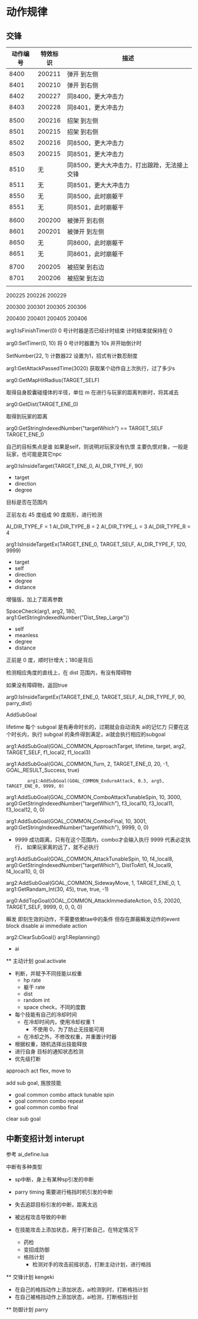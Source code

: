# 动作规律

## 交锋

| 动作编号 | 特效标识 | 描述                                         |
| -------- | -------- | -------------------------------------------- |
| 8400     | 200211   | 弹开 到左侧                                  |
| 8401     | 200210   | 弹开 到右侧                                  |
| 8402     | 200227   | 同8400，更大冲击力                           |
| 8403     | 200228   | 同8401，更大冲击力                           |
|          |          |                                              |
| 8500     | 200216   | 招架 到左侧                                  |
| 8501     | 200215   | 招架 到右侧                                  |
| 8502     | 200216   | 同8500，更大冲击力                           |
| 8503     | 200215   | 同8501，更大冲击力                           |
| 8510     | 无       | 同8500，更大大冲击力，打出踉跄，无法接上交锋 |
| 8511     | 无       | 同8501，更大大冲击力                         |
| 8550     | 无       | 同8500，此时崩躯干                           |
| 8551     | 无       | 同8501，此时崩躯干                           |
|          |          |                                              |
| 8600     | 200200   | 被弹开 到右侧                                |
| 8601     | 200201   | 被弹开 到左侧                                |
| 8650     | 无       | 同8600，此时崩躯干                           |
| 8651     | 无       | 同8601，此时崩躯干                           |
|          |          |                                              |
| 8700     | 200205   | 被招架 到右边                                |
| 8701     | 200206   | 被招架 到左边                                |
|          |          |                                              |


200225
200226
200229

200300
200301
200305
200306

200400
200401
200405
200406




arg1:IsFinishTimer(0)
0 号计时器是否已经计时结束
计时结束就保持在 0

arg0:SetTimer(0, 10)
将 0 号计时器置为 10s 并开始倒计时

SetNumber(22, 1)
计数器22 设置为1，招式有计数忍耐度


arg1:GetAttackPassedTime(3020)
获取某个动作自上次执行，过了多少s


arg0:GetMapHitRadius(TARGET_SELF)

取得自身胶囊碰撞体的半径，单位 m
在进行与玩家的距离判断时，将其减去

arg0:GetDist(TARGET_ENE_0)

取得到玩家的距离

arg0:GetStringIndexedNumber("targetWhich") == TARGET_SELF
TARGET_ENE_0

自己的目标焦点是谁
如果是self，则说明对玩家没有仇恨
主要仇恨对象，一般是玩家，也可能是其它npc


arg0:IsInsideTarget(TARGET_ENE_0, AI_DIR_TYPE_F, 90)
- target
- direction
- degree

目标是否在范围内

正前左右 45 度组成 90 度扇形，进行检测

AI_DIR_TYPE_F = 1
AI_DIR_TYPE_B = 2
AI_DIR_TYPE_L = 3
AI_DIR_TYPE_R = 4


arg1:IsInsideTargetEx(TARGET_ENE_0, TARGET_SELF, AI_DIR_TYPE_F, 120, 9999)

- target
- self
- direction
- degree
- distance

增强版，加上了距离参数



SpaceCheck(arg1, arg2, 180, arg1:GetStringIndexedNumber("Dist_Step_Large"))

- self
- meanless
- degree
- distance

正前是 0 度，顺时针增大；180是背后

检测相应角度的直线上，在 dist 范围内，有没有障碍物

如果没有障碍物，返回true





arg0:IsInsideTargetEx(TARGET_ENE_0, TARGET_SELF, AI_DIR_TYPE_F, 90, parry_dist)



AddSubGoal

lifetime
每个 subgoal 是有寿命时长的，过期就会自动消失
ai的记忆力
只要在这个时长内，执行 subgoal 的条件得到满足，ai就会执行相应的subgoal





arg1:AddSubGoal(GOAL_COMMON_ApproachTarget, lifetime, target, arg2, TARGET_SELF, f1_local2, f1_local3)

arg1:AddSubGoal(GOAL_COMMON_Turn, 2, TARGET_ENE_0, 20, -1, GOAL_RESULT_Success, true)

            arg1:AddSubGoal(GOAL_COMMON_EndureAttack, 0.3, arg5, TARGET_ENE_0, 9999, 0)


arg1:AddSubGoal(GOAL_COMMON_ComboAttackTunableSpin, 10, 3000, arg0:GetStringIndexedNumber("targetWhich"), f3_local10, f3_local11, f3_local12, 0, 0)

arg1:AddSubGoal(GOAL_COMMON_ComboFinal, 10, 3001, arg0:GetStringIndexedNumber("targetWhich"), 9999, 0, 0)

- 9999
成功距离，只有在这个范围内，combo才会输入执行
9999 代表必定执行，
如果玩家离的远了，就不必执行




    
arg1:AddSubGoal(GOAL_COMMON_AttackTunableSpin, 10, f4_local8, arg0:GetStringIndexedNumber("targetWhich"), DistToAtt1,
        f4_local9, f4_local10, 0, 0)

arg2:AddSubGoal(GOAL_COMMON_SidewayMove, 1, TARGET_ENE_0, 1, arg1:GetRandam_Int(30, 45), true, true, -1)



arg0:AddTopGoal(GOAL_COMMON_AttackImmediateAction, 0.5, 20020, TARGET_SELF, 9999, 0, 0, 0, 0)

瞬发
即刻生效的动作，不需要依赖tae中的条件
但存在屏蔽瞬发动作的event block
disable ai immediate action



        
arg2:ClearSubGoal()
arg1:Replanning()









* ai

** 主动计划 goal.activate

- 判断，并赋予不同技能以权重
	- hp rate
	- 躯干 rate
	- dist
	- random int
	- space check，不同的度数
- 每个技能有自己的冷却时间
	- 在冷却时间内，使用冷却权重 1
		- 不使用 0，为了防止无技能可用
	- 在冷却之外，不修改权重，并重置计时器
- 根据权重，随机选择出技能释放
- 进行自身 目标的通知状态检测
- 优先级打断

approach act flex, move to 

add sub goal, 施放技能
- goal common combo attack tunable spin
- goal common combo repeat
- goal common combo final

clear sub goal


## 中断变招计划 interupt

参考 ai_define.lua

中断有多种类型
- sp中断，身上有某种sp引发的中断 
- parry timing 需要进行格挡时机引发的中断
- 失去追踪目标引发的中断，距离太远
- 被远程攻击导致的中断

- 在技能攻击上添加状态，用于打断自己，在特定情况下
	- 药检
	- 变招成防御
    - 格挡计划
      - 检测对手的攻击前摇状态，打断主动计划，进行格挡


** 交锋计划 kengeki

- 在自己的格挡动作上添加状态，ai检测到时，打断格挡计划
- 在自己被格挡动作上添加状态，ai检测，打断格挡计划


** 防御计划 parry





